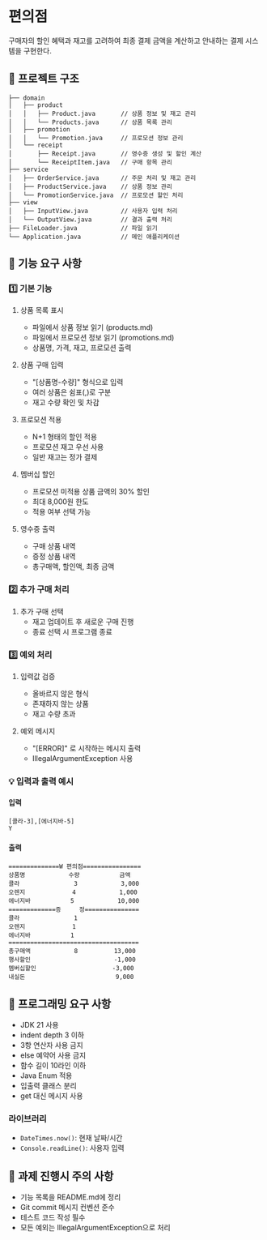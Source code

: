 # 편의점

구매자의 할인 혜택과 재고를 고려하여 최종 결제 금액을 계산하고 안내하는 결제 시스템을 구현한다.

## 📁 프로젝트 구조

````
├── domain
│   ├── product
│   │   ├── Product.java       // 상품 정보 및 재고 관리
│   │   └── Products.java      // 상품 목록 관리
│   ├── promotion
│   │   └── Promotion.java     // 프로모션 정보 관리
│   └── receipt
│       ├── Receipt.java       // 영수증 생성 및 할인 계산
│       └── ReceiptItem.java   // 구매 항목 관리
├── service
│   ├── OrderService.java      // 주문 처리 및 재고 관리
│   ├── ProductService.java    // 상품 정보 관리
│   └── PromotionService.java  // 프로모션 할인 처리
├── view
│   ├── InputView.java         // 사용자 입력 처리
│   └── OutputView.java        // 결과 출력 처리
├── FileLoader.java            // 파일 읽기
└── Application.java           // 메인 애플리케이션
````

## 🚀 기능 요구 사항

### 1️⃣ 기본 기능
1. 상품 목록 표시
    - 파일에서 상품 정보 읽기 (products.md)
    - 파일에서 프로모션 정보 읽기 (promotions.md)
    - 상품명, 가격, 재고, 프로모션 출력

2. 상품 구매 입력
    - "[상품명-수량]" 형식으로 입력
    - 여러 상품은 쉼표(,)로 구분
    - 재고 수량 확인 및 차감

3. 프로모션 적용
    - N+1 형태의 할인 적용
    - 프로모션 재고 우선 사용
    - 일반 재고는 정가 결제

4. 멤버십 할인
    - 프로모션 미적용 상품 금액의 30% 할인
    - 최대 8,000원 한도
    - 적용 여부 선택 가능

5. 영수증 출력
    - 구매 상품 내역
    - 증정 상품 내역
    - 총구매액, 할인액, 최종 금액

### 2️⃣ 추가 구매 처리
1. 추가 구매 선택
    - 재고 업데이트 후 새로운 구매 진행
    - 종료 선택 시 프로그램 종료

### 3️⃣ 예외 처리
1. 입력값 검증
    - 올바르지 않은 형식
    - 존재하지 않는 상품
    - 재고 수량 초과

2. 예외 메시지
    - "[ERROR]" 로 시작하는 메시지 출력
    - IllegalArgumentException 사용

### 💡 입력과 출력 예시

#### 입력
```
[콜라-3],[에너지바-5]
Y
```

#### 출력
```
==============W 편의점================
상품명            수량           금액 
콜라               3            3,000 
오렌지             4            1,000 
에너지바           5            10,000
=============증     정=============== 
콜라               1 
오렌지             1 
에너지바           1 
====================================
총구매액            8          13,000
행사할인                       -1,000 
멤버십할인                     -3,000 
내실돈                         9,000 
```

## 🎯 프로그래밍 요구 사항

- JDK 21 사용
- indent depth 3 이하
- 3항 연산자 사용 금지
- else 예약어 사용 금지
- 함수 길이 10라인 이하
- Java Enum 적용
- 입출력 클래스 분리
- get 대신 메시지 사용

### 라이브러리
- `DateTimes.now()`: 현재 날짜/시간
- `Console.readLine()`: 사용자 입력

## 🚨 과제 진행시 주의 사항
- 기능 목록을 README.md에 정리
- Git commit 메시지 컨벤션 준수
- 테스트 코드 작성 필수
- 모든 예외는 IllegalArgumentException으로 처리